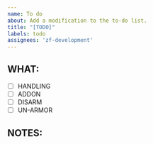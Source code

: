 ```yaml
---
name: To do
about: Add a modification to the to-do list.
title: "[TODO]"
labels: todo
assignees: 'zf-development'
---
```


## WHAT:
- [ ] HANDLING
- [ ] ADDON
- [ ] DISARM
- [ ] UN-ARMOR

## NOTES:
#### 
